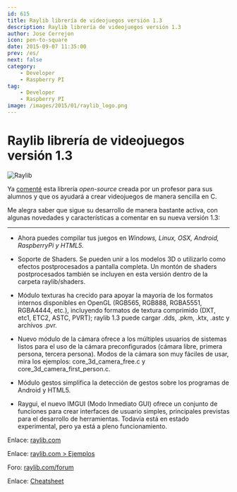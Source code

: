 ```yaml
---
id: 615
title: Raylib librería de videojuegos versión 1.3
description: Raylib librería de videojuegos versión 1.3
author: Jose Cerrejon
icon: pen-to-square
date: 2015-09-07 11:35:00
prev: /es/
next: false
category:
    - Developer
    - Raspberry PI
tag:
    - Developer
    - Raspberry PI
image: /images/2015/01/raylib_logo.png
---
```


# Raylib librería de videojuegos versión 1.3

![Raylib](/images/2015/01/raylib_logo.png)

Ya [comenté](/post.php?id=507) esta librería _open-source_ creada por un profesor para sus alumnos y que os ayudará a crear videojuegos de manera sencilla en C.

Me alegra saber que sigue su desarrollo de manera bastante activa, con algunas novedades y características a comentar en su nueva versión 1.3:

---

-   Ahora puedes compilar tus juegos en _Windows, Linux, OSX, Android, RaspberryPi y HTML5._

-   Soporte de Shaders. Se pueden unir a los modelos 3D o utilizarlo como efectos postprocesados a pantalla completa. Un montón de shaders postprocesados también se incluyen en esta versión dentro de la carpeta raylib/shaders.

-   Módulo texturas ha crecido para apoyar la mayoría de los formatos internos disponibles en OpenGL (RGB565, RGB888, RGBA5551, RGBA4444, etc.), incluyendo formatos de textura comprimido (DXT, etc1, ETC2, ASTC, PVRT); raylib 1.3 puede cargar .dds, .pkm, .ktx, .astc y archivos .pvr.

-   Nuevo módulo de la cámara ofrece a los múltiples usuarios de sistemas listos para el uso de la cámara preconfigurados (cámara libre, primera persona, tercera persona). Modos de la cámara son muy fáciles de usar, mira los ejemplos: core_3d_camera_free.c y core_3d_camera_first_person.c.

-   Módulo gestos simplifica la detección de gestos sobre los programas de Android y HTML5.

-   Raygui, el nuevo IMGUI (Modo Inmediato GUI) ofrece un conjunto de funciones para crear interfaces de usuario simples, principales previstas para el desarrollo de herramientas. Todavía está en estado experimental, pero ya está a pleno funcionamiento.

Enlace: [raylib.com](https://www.raylib.com)

Enlace: [raylib.com > Ejemplos](https://www.raylib.com/examples.htm)

Foro: [raylib.com/forum](https://www.raylib.com/forum/index.php?p=/categories)

Enlace: [Cheatsheet](https://www.raylib.com/cheatsheet.html)
